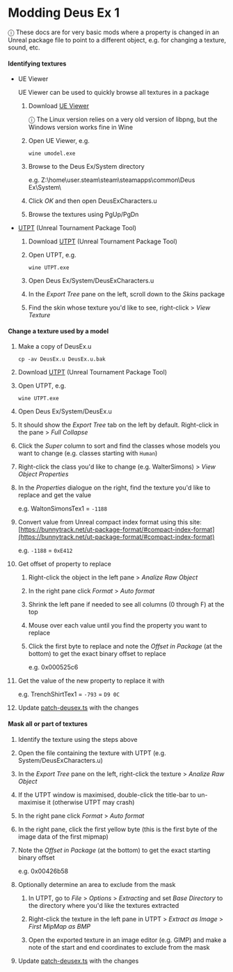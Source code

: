 # Modding Deus Ex 1

ⓘ These docs are for very basic mods where a property is changed in an Unreal package file to point to a different object, e.g. for changing a texture, sound, etc.

#### Identifying textures

- UE Viewer

  UE Viewer can be used to quickly browse all textures in a package

  1. Download [UE Viewer](https://www.gildor.org/en/projects/umodel)

     ⓘ The Linux version relies on a very old version of libpng, but the Windows version works fine in Wine

  1. Open UE Viewer, e.g.

     ```
     wine umodel.exe
     ```

  1. Browse to the Deus Ex/System directory

     e.g. Z:\home\user\.steam\steam\steamapps\common\Deus Ex\System\

  1. Click _OK_ and then open DeusExCharacters.u

  1. Browse the textures using PgUp/PgDn

- [UTPT](https://www.acordero.org/projects/unreal-tournament-package-tool/) (Unreal Tournament Package Tool)

  1. Download [UTPT](https://www.acordero.org/projects/unreal-tournament-package-tool/) (Unreal Tournament Package Tool)

  1. Open UTPT, e.g.

     ```
     wine UTPT.exe
     ```

  1. Open Deus Ex/System/DeusExCharacters.u

  1. In the _Export Tree_ pane on the left, scroll down to the _Skins_ package

  1. Find the skin whose texture you'd like to see, right-click > _View Texture_

#### Change a texture used by a model

1. Make a copy of DeusEx.u

   ```
   cp -av DeusEx.u DeusEx.u.bak
   ```

1. Download [UTPT](https://www.acordero.org/projects/unreal-tournament-package-tool/) (Unreal Tournament Package Tool)

1. Open UTPT, e.g.

   ```
   wine UTPT.exe
   ```

1. Open Deus Ex/System/DeusEx.u

1. It should show the _Export Tree_ tab on the left by default. Right-click in the pane > _Full Collapse_

1. Click the _Super_ column to sort and find the classes whose models you want to change (e.g. classes starting with `Human`)

1. Right-click the class you'd like to change (e.g. WalterSimons) > _View Object Properties_

1. In the _Properties_ dialogue on the right, find the texture you'd like to replace and get the value

   e.g. WaltonSimonsTex1 = `-1188`

1. Convert value from Unreal compact index format using this site: [https://bunnytrack.net/ut-package-format/#compact-index-format](https://bunnytrack.net/ut-package-format/#compact-index-format)

   e.g. `-1188` = `0xE412`

1. Get offset of property to replace

   1. Right-click the object in the left pane > _Analize Raw Object_

   1. In the right pane click _Format_ > _Auto format_

   1. Shrink the left pane if needed to see all columns (0 through F) at the top

   1. Mouse over each value until you find the property you want to replace

   1. Click the first byte to replace and note the _Offset in Package_ (at the bottom) to get the exact binary offset to replace

      e.g. 0x000525c6

1. Get the value of the new property to replace it with

   e.g. TrenchShirtTex1 = `-793` = `D9 0C`

1. Update [patch-deusex.ts](patch-deusex.ts) with the changes

#### Mask all or part of textures

1. Identify the texture using the steps above

1. Open the file containing the texture with UTPT (e.g. System/DeusExCharacters.u)

1. In the _Export Tree_ pane on the left, right-click the texture > _Analize Raw Object_

1. If the UTPT window is maximised, double-click the title-bar to un-maximise it (otherwise UTPT may crash)

1. In the right pane click _Format_ > _Auto format_

1. In the right pane, click the first yellow byte (this is the first byte of the image data of the first mipmap)

1. Note the _Offset in Package_ (at the bottom) to get the exact starting binary offset

   e.g. 0x00426b58

1. Optionally determine an area to exclude from the mask

   1. In UTPT, go to _File_ > _Options_ > _Extracting_ and set _Base Directory_ to the directory where you'd like the textures extracted

   1. Right-click the texture in the left pane in UTPT > _Extract as Image_ > _First MipMap as BMP_

   1. Open the exported texture in an image editor (e.g. GIMP) and make a note of the start and end coordinates to exclude from the mask

1. Update [patch-deusex.ts](patch-deusex.ts) with the changes
